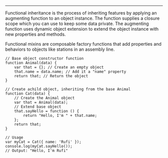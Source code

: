 ------------------------------------------------------------------------

Functional inheritance is the process of inheriting features by applying an augmenting function to an object instance. The function supplies a closure scope which you can use to keep some data private. The augmenting function uses dynamic object extension to extend the object instance with new properties and methods.

Functional mixins are composable factory functions that add properties and behaviors to objects like stations in an assembly line.

    // Base object constructor function
    function Animal(data) {
        var that = {}; // Create an empty object
        that.name = data.name; // Add it a "name" property
        return that; // Return the object
    }

    // Create achild object, inheriting from the base Animal
    function Cat(data) {
        // Create the Animal object
        var that = Animal(data);
        // Extend base object
        that.sayHello = function () {
            return "Hello, I'm " + that.name;
        };
        return that;
    }

    // Usage
    var myCat = Cat({ name: 'Rufi' });
    console.log(myCat.sayHello());
    // Output: "Hello, I'm Rufi"
